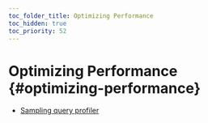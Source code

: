 ```yaml
---
toc_folder_title: Optimizing Performance
toc_hidden: true
toc_priority: 52
---
```


# Optimizing Performance {#optimizing-performance}

-   [Sampling query profiler](../../operations/optimizing-performance/sampling-query-profiler.md)
